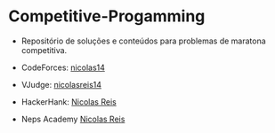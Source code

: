 # Competitive-Progamming
- Repositório de soluções e conteúdos para problemas de maratona competitiva. 

- CodeForces: [nicolas14](https://codeforces.com/profile/nicolas14)
- VJudge: [nicolasreis14](https://vjudge.net/user/nicolasreis14)
- HackerHank: [Nicolas Reis](https://www.hackerrank.com/profile/nicolas_reeis14)
- Neps Academy [Nicolas Reis](https://neps.academy/br/user/25367)


